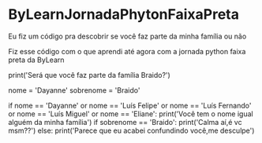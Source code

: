 # ByLearnJornadaPhytonFaixaPreta
Eu fiz um código pra descobrir se você faz parte da minha família ou não

Fiz esse código com o que aprendi até agora com a jornada python faixa preta da ByLearn

print('Será que você faz parte da família Braido?')

nome = 'Dayanne'
sobrenome = 'Braido'

if nome == 'Dayanne' or nome == 'Luís Felipe' or nome == 'Luís Fernando' or nome == 'Luís Miguel' or nome == 'Eliane':
  print('Você tem o nome igual alguém da minha família')
  if sobrenome == 'Braido':
    print('Calma aí,é vc msm??')
else:
  print('Parece que eu acabei confundindo você,me desculpe')
